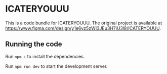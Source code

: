 
  # ICATERYOUUU

  This is a code bundle for ICATERYOUUU. The original project is available at https://www.figma.com/design/y1e6yz5zWI3JEu3H7iU3l8/ICATERYOUUU.

  ## Running the code

  Run `npm i` to install the dependencies.

  Run `npm run dev` to start the development server.
  